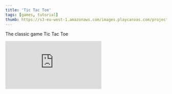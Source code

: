 ```yaml
---
title: 'Tic Tac Toe'
tags: [games, tutorial]
thumb: https://s3-eu-west-1.amazonaws.com/images.playcanvas.com/projects/12/671439/C24512-image-75.jpg
---
```


The classic game Tic Tac Toe
<div className="iframe-container">
    <iframe loading="lazy" src="https://playcanv.as/p/i5csiIb9/" title="Tic Tac Toe" webkitallowfullscreen="true" mozallowfullscreen="true" allow="autoplay" allowfullscreen="true" allowvr="" scrolling="no" frameborder="0" />
</div>
